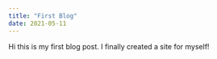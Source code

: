 ```yaml
---
title: "First Blog"
date: 2021-05-11 
---
```


Hi this is my first blog post. I finally created a site for myself! 
